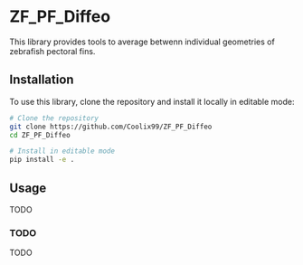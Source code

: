 # ZF_PF_Diffeo
  
This library provides tools to average betwenn individual geometries of zebrafish pectoral fins.  

## Installation

To use this library, clone the repository and install it locally in editable mode:  

```bash
# Clone the repository
git clone https://github.com/Coolix99/ZF_PF_Diffeo
cd ZF_PF_Diffeo

# Install in editable mode
pip install -e .
```

## Usage



TODO 

### TODO

TODO 